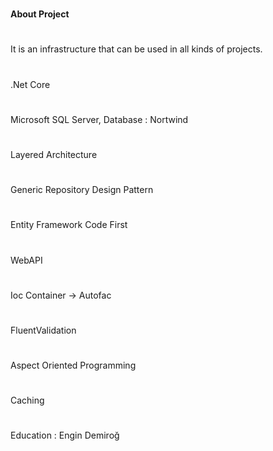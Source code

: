 
#
**About Project** 
#
It is an infrastructure that can be used in all kinds of projects.
#
.Net Core
#
Microsoft SQL Server,  Database : Nortwind 
#
Layered Architecture
#
Generic Repository Design Pattern
# 
Entity Framework Code First
#
WebAPI
#
Ioc Container -> Autofac
#
FluentValidation
#
Aspect Oriented Programming
#
Caching
#
Education :  Engin Demiroğ 


